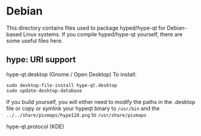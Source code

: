 
Debian
====================
This directory contains files used to package hyped/hype-qt
for Debian-based Linux systems. If you compile hyped/hype-qt yourself, there are some useful files here.

## hype: URI support ##


hype-qt.desktop  (Gnome / Open Desktop)
To install:

	sudo desktop-file-install hype-qt.desktop
	sudo update-desktop-database

If you build yourself, you will either need to modify the paths in
the .desktop file or copy or symlink your hypeqt binary to `/usr/bin`
and the `../../share/pixmaps/hype128.png` to `/usr/share/pixmaps`

hype-qt.protocol (KDE)

